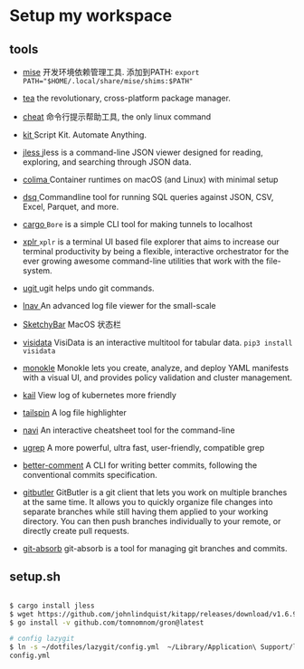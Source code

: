 # Setup my workspace

## tools 

- [mise](https://mise.jdx.dev/)
开发环境依赖管理工具. 添加到PATH: `export PATH="$HOME/.local/share/mise/shims:$PATH"`

- [tea](https://tea.xyz/)
  the revolutionary, cross-platform package manager.

- [cheat](https://github.com/cheat/cheat)
  命令行提示帮助工具, the only linux command

- [ kit ]( https://github.com/johnlindquist/kit )
  Script Kit. Automate Anything.

- [ jless ]( https://github.com/PaulJuliusMartinez/jless )
  jless is a command-line JSON viewer designed for reading, exploring, and searching through JSON data.

- [ colima ]( https://github.com/abiosoft/colima )
  Container runtimes on macOS (and Linux) with minimal setup

- [ dsq ]( https://github.com/multiprocessio/dsq )
  Commandline tool for running SQL queries against JSON, CSV, Excel, Parquet, and more.

- [ cargo ]( https://github.com/ekzhang/bore )
  `Bore` is a simple CLI tool for making tunnels to localhost

- [ xplr ](https://github.com/sayanarijit/xplr)
  `xplr` is a terminal UI based file explorer that aims to increase our terminal productivity by being a flexible, interactive orchestrator for the ever growing awesome command-line utilities that work with the file-system.

- [ ugit ](https://github.com/Bhupesh-V/ugit)
  ugit helps undo git commands. 
  
- [ lnav ](https://lnav.org/)
An advanced log file viewer for the small-scale

- [SketchyBar](https://github.com/FelixKratz/SketchyBar)
MacOS 状态栏

- [visidata](https://www.visidata.org/)
VisiData is an interactive multitool for tabular data. `pip3 install visidata`

- [monokle](https://monokle.io/)
Monokle lets you create, analyze, and deploy YAML manifests with a visual UI, and provides policy validation and cluster management.

- [kail](github.com/boz/kail)
View log of kubernetes more friendly

- [tailspin](https://github.com/bensadeh/tailspin)
A log file highlighter

- [navi](https://github.com/denisidoro/navi)
An interactive cheatsheet tool for the command-line

- [ugrep](https://ugrep.com/)
A more powerful, ultra fast, user-friendly, compatible grep

- [better-comment](https://github.com/Everduin94/better-commits)
A CLI for writing better commits, following the conventional commits specification.

- [gitbutler](https://github.com/gitbutlerapp/gitbutler)
GitButler is a git client that lets you work on multiple branches at the same time. 
It allows you to quickly organize file changes into separate branches while still having them applied to your working directory. 
You can then push branches individually to your remote, or directly create pull requests.

- [git-absorb](https://github.com/nickgerace/git-absorb)
git-absorb is a tool for managing git branches and commits.


## setup.sh

```bash

$ cargo install jless
$ wget https://github.com/johnlindquist/kitapp/releases/download/v1.6.9/Kit-1.6.9-arm64.dmg
$ go install -v github.com/tomnomnom/gron@latest

# config lazygit
$ ln -s ~/dotfiles/lazygit/config.yml  ~/Library/Application\ Support/lazygit/
config.yml

```
